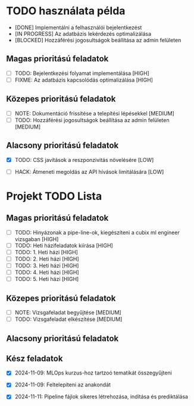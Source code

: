 # TODO használata példa

- [DONE] Implementálni a felhasználói bejelentkezést
- [IN PROGRESS] Az adatbázis lekérdezés optimalizálása
- [BLOCKED] Hozzáférési jogosultságok beállítása az admin felületen

## Magas prioritású feladatok
- [ ] TODO: Bejelentkezési folyamat implementálása [HIGH]
- [ ] FIXME: Az adatbázis kapcsolódás optimalizálása [HIGH]

## Közepes prioritású feladatok
- [ ] NOTE: Dokumentáció frissítése a telepítési lépésekkel [MEDIUM]
- [ ] TODO: Hozzáférési jogosultságok beállítása az admin felületen [MEDIUM]

## Alacsony prioritású feladatok
- [x] TODO: CSS javítások a reszponzivitás növelésére [LOW]
- [ ] HACK: Átmeneti megoldás az API hívások limitálására [LOW]







# Projekt TODO Lista

## Magas prioritású feladatok
- [ ] TODO: Hinyázonak a pipe-line-ok, kiegészíteni a cubix ml engineer vizsgaban [HIGH]
- [ ] TODO: Heti házifeladatok kiírása [HIGH]
- [ ] TODO: 1. Heti házi [HIGH]
- [ ] TODO: 2. Heti házi [HIGH]
- [ ] TODO: 3. Heti házi [HIGH]
- [ ] TODO: 4. Heti házi [HIGH]
- [ ] TODO: 5. Heti házi [HIGH]

## Közepes prioritású feladatok
- [ ] NOTE: Vizsgafeladat begyűjtése [MEDIUM]
- [ ] TODO: Vizsgafeladat elkészítése [MEDIUM]

## Alacsony prioritású feladatok

## Kész feladatok
- [x] 2024-11-09: MLOps kurzus-hoz tartzoó tematikát összegyűjteni
- [x] 2024-11-09: Feltelepíteni az anakondát
- [x] 2024-11-11: Pipeline fájlok sikeres létrehozása, indítása és prediktálása

